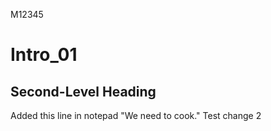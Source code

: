 M12345
# Intro_01
## Second-Level Heading
Added this line in notepad
"We need to cook."
Test change 2
